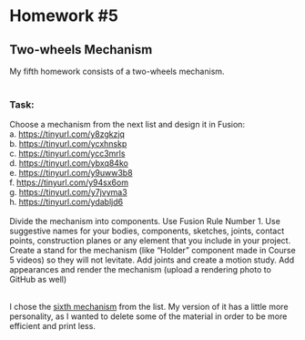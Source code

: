 
# Homework #5
## Two-wheels Mechanism

  My fifth homework consists of a two-wheels mechanism. <br> <br>
### Task:
  
Choose a mechanism from the next list and design it in Fusion: <br>
a. https://tinyurl.com/y8zgkzjq <br>
b. https://tinyurl.com/ycxhnskp <br>
c. https://tinyurl.com/ycc3mrls <br>
d. https://tinyurl.com/ybxq84ko <br>
e. https://tinyurl.com/y9uww3b8 <br>
f. https://tinyurl.com/y94sx6om <br>
g. https://tinyurl.com/y7jvyma3 <br>
h. https://tinyurl.com/ydabljd6 <br> <br>
Divide the mechanism into components. Use Fusion Rule Number 1. Use suggestive names for your bodies, components, sketches, joints,
contact points, construction planes or any element that you include in your
project. Create a stand for the mechanism (like “Holder” component made in Course 5 videos) so they will not levitate. Add joints and create a motion study. Add appearances and render the mechanism (upload a rendering photo to GitHub as well) <br>


<br>I chose the [sixth mechanism](https://tinyurl.com/y94sx6om) from the list. My version of it has a little more personality, as I wanted to delete some of the material in order to be more efficient and print less.
